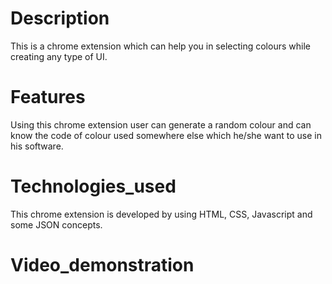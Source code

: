 # Description
This is a chrome extension which can help you in selecting colours while creating any type of UI.
# Features
Using this chrome extension user can generate a random colour and can know the code of colour used somewhere else which he/she want to use in his software.
# Technologies_used
This chrome extension is developed by using HTML, CSS, Javascript and some JSON concepts.
# Video_demonstration
